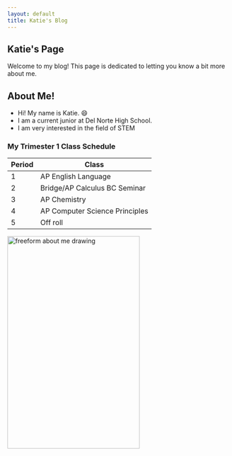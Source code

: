 ```yaml
---
layout: default
title: Katie's Blog
---
```


## Katie's Page
Welcome to my blog! This page is dedicated to letting you know a bit more about me.

## About Me!
- Hi! My name is Katie. 😄
- I am a current junior at Del Norte High School.
- I am very interested in the field of STEM

### My Trimester 1 Class Schedule
| Period |             Class             |
| ----- | ------------------------------ |
|   1   |       AP English Language      |
|   2   | Bridge/AP Calculus BC  Seminar |
|   3   |          AP Chemistry          |
|   4   | AP Computer Science Principles |
|   5   |            Off roll            |

<p><img src="freeform_drawing.jpg" alt="freeform about me drawing" style="float:left;width:299.25px;height:479.5px;">
</p>